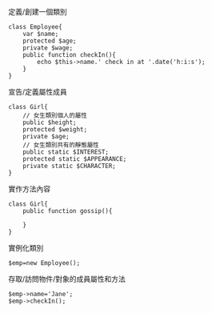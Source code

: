 定義/創建一個類別
```
class Employee{
	var $name;
	protected $age;
	private $wage;
	public function checkIn(){
		echo $this->name.' check in at '.date('h:i:s');
	}	
}
```

宣告/定義屬性成員
```
class Girl{	
	// 女生類別個人的屬性
	public $height;
	protected $weight;
	private $age;	
	// 女生類別共有的靜態屬性
	public static $INTEREST;
	protected static $APPEARANCE;
	private static $CHARACTER;
}
```

實作方法內容
```
class Girl{
	public function gossip(){
	
	}
}
```

實例化類別
```
$emp=new Employee();
```

存取/訪問物件/對象的成員屬性和方法
```
$emp->name='Jane';
$emp->checkIn();
```